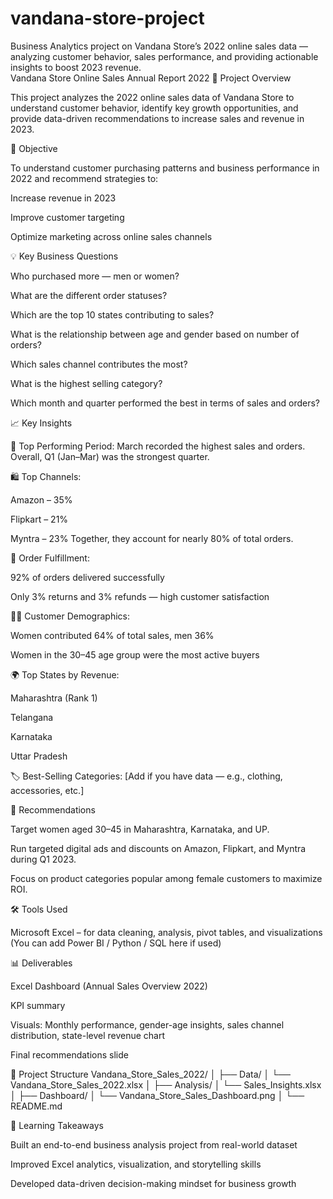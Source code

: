 # vandana-store-project
Business Analytics project on Vandana Store’s 2022 online sales data — analyzing customer behavior, sales performance, and providing actionable insights to boost 2023 revenue.
<br>
Vandana Store Online Sales Annual Report 2022
📁 Project Overview

This project analyzes the 2022 online sales data of Vandana Store to understand customer behavior, identify key growth opportunities, and provide data-driven recommendations to increase sales and revenue in 2023.

🎯 Objective

To understand customer purchasing patterns and business performance in 2022 and recommend strategies to:

Increase revenue in 2023

Improve customer targeting

Optimize marketing across online sales channels

💡 Key Business Questions

Who purchased more — men or women?

What are the different order statuses?

Which are the top 10 states contributing to sales?

What is the relationship between age and gender based on number of orders?

Which sales channel contributes the most?

What is the highest selling category?

Which month and quarter performed the best in terms of sales and orders?

📈 Key Insights

🧾 Top Performing Period: March recorded the highest sales and orders. Overall, Q1 (Jan–Mar) was the strongest quarter.

🛍️ Top Channels:

Amazon – 35%

Flipkart – 21%

Myntra – 23%
Together, they account for nearly 80% of total orders.

🚚 Order Fulfillment:

92% of orders delivered successfully

Only 3% returns and 3% refunds — high customer satisfaction

👩‍🦱 Customer Demographics:

Women contributed 64% of total sales, men 36%

Women in the 30–45 age group were the most active buyers

🌍 Top States by Revenue:

Maharashtra (Rank 1)

Telangana

Karnataka

Uttar Pradesh

🏷️ Best-Selling Categories: [Add if you have data — e.g., clothing, accessories, etc.]

💬 Recommendations

Target women aged 30–45 in Maharashtra, Karnataka, and UP.

Run targeted digital ads and discounts on Amazon, Flipkart, and Myntra during Q1 2023.

Focus on product categories popular among female customers to maximize ROI.

🛠️ Tools Used

Microsoft Excel – for data cleaning, analysis, pivot tables, and visualizations
(You can add Power BI / Python / SQL here if used)

📊 Deliverables

Excel Dashboard (Annual Sales Overview 2022)

KPI summary

Visuals: Monthly performance, gender-age insights, sales channel distribution, state-level revenue chart

Final recommendations slide

📁 Project Structure
Vandana_Store_Sales_2022/
│
├── Data/
│   └── Vandana_Store_Sales_2022.xlsx
│
├── Analysis/
│   └── Sales_Insights.xlsx
│
├── Dashboard/
│   └── Vandana_Store_Sales_Dashboard.png
│
└── README.md

🧠 Learning Takeaways

Built an end-to-end business analysis project from real-world dataset

Improved Excel analytics, visualization, and storytelling skills

Developed data-driven decision-making mindset for business growth
